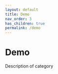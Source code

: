 ```yaml
---
layout: default
title: Demo
nav_order: 3
has_children: true
permalink: /demo
---
```


# Demo
Description of category